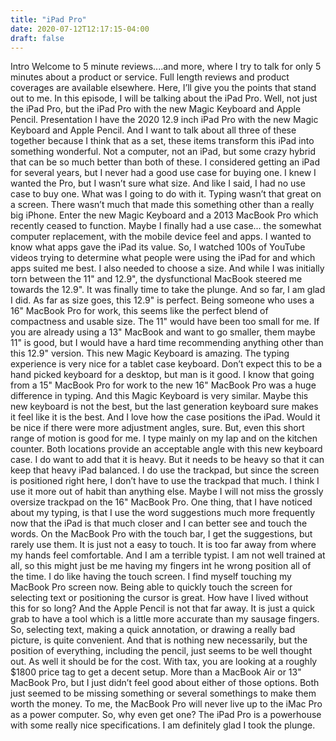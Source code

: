 ```yaml
---
title: "iPad Pro"
date: 2020-07-12T12:17:15-04:00
draft: false
---
```

Intro 
Welcome to 5 minute reviews....and more, where I try to talk for only 5 minutes about a product or service. Full length reviews and product coverages are available elsewhere. Here, I’ll give you the points that stand out to me.
In this episode, I will be talking about the iPad Pro. Well, not just the iPad Pro, but the iPad Pro with the new Magic Keyboard and Apple Pencil. 
Presentation 
I have the 2020 12.9 inch iPad Pro with the new Magic Keyboard and Apple Pencil. And I want to talk about all three of these together because I think that as a set, these items transform this iPad into something wonderful. Not a computer, not an iPad, but some crazy hybrid that can be so much better than both of these. 
I considered getting an iPad for several years, but I never had a good use case for buying one. I knew I wanted the Pro, but I wasn’t sure what size. And like I said, I had no use case to buy one. What was I going to do with it. Typing wasn’t that great on a screen. There wasn’t much that made this something other than a really big iPhone. 
Enter the new Magic Keyboard and a 2013 MacBook Pro which recently ceased to function. Maybe I finally had a use case... the somewhat computer replacement, with the mobile device feel and apps. I wanted to know what apps gave the iPad its value. So, I watched 100s of YouTube videos trying to determine what people were using the iPad for and which apps suited me best. I also needed to choose a size. And while I was initially torn between the 11" and 12.9", the dysfunctional MacBook steered me towards the 12.9".  It was finally time to take the plunge. And so far, I am glad I did. 
As far as size goes, this 12.9" is perfect. Being someone who uses a 16" MacBook Pro for work, this seems like the perfect blend of compactness and usable size. The 11" would have been too small for me. If you are already using a 13" MacBook and want to go smaller, them maybe 11" is good, but I would have a hard time recommending anything other than this 12.9" version.
This new Magic Keyboard is amazing. The typing experience is very nice for a tablet case keyboard. Don’t expect this to be a hand picked keyboard for a desktop, but man is it good. I know that going from a 15" MacBook Pro for work to the new 16" MacBook Pro was a huge difference in typing. And this Magic Keyboard is very similar. Maybe this new keyboard is not the best, but the last generation keyboard sure makes it feel like it is the best. 
And I love how the case positions the iPad. Would it be nice if there were more adjustment angles, sure. But, even this short range of motion is good for me. I type mainly on my lap and on the kitchen counter. Both locations provide an acceptable angle with this new keyboard case. I do want to add that it is heavy. But it needs to be heavy so that it can keep that heavy iPad balanced. 
I do use the trackpad, but since the screen is positioned right here, I don’t have to use the trackpad that much. I think I use it more out of habit than anything else. Maybe I will not miss the grossly oversize trackpad on the 16" MacBook Pro. 
One thing, that I have noticed about my typing, is that I use the word suggestions much more frequently now that the iPad is that much closer and I can better see and touch the words. On the MacBook Pro with the touch bar, I get the suggestions, but rarely use them. It is just not a easy to touch. It is too far away from where my hands feel comfortable. And I am a terrible typist. I am not well trained at all, so this might just be me having my fingers int he wrong position all of the time.
I do like having the touch screen. I find myself touching my MacBook Pro screen now. Being able to quickly touch the screen for selecting text or positioning the cursor is great. How have I lived without this for so long? And the Apple Pencil is not that far away. It is just a quick grab to have a tool which is a little more accurate than my sausage fingers. So, selecting text, making a quick annotation, or drawing a really bad picture, is quite convenient. And that is nothing new necessarily, but the position of everything, including the pencil, just seems to be well thought out. 
As well it should be for the cost. With tax, you are looking at a roughly $1800 price tag to get a decent setup. More than a MacBook Air or 13" MacBook Pro, but I just didn’t feel good about either of those options. Both just seemed to be missing something or several somethings to make them worth the money. To me, the MacBook Pro will never live up to the iMac Pro as a power computer. So, why even get one? The iPad Pro is a powerhouse with some really nice specifications. I am definitely glad I took the plunge.
